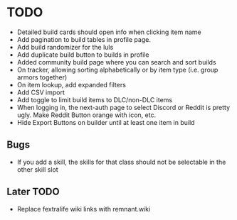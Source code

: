 # TODO

- Detailed build cards should open info when clicking item name
- Add pagination to build tables in profile page.
- Add build randomizer for the luls
- Add duplicate build button to builds in profile
- Added community build page where you can search and sort builds
- On tracker, allowing sorting alphabetically or by item type (i.e. group armors together)
- On item lookup, add expanded filters
- Add CSV import
- Add toggle to limit build items to DLC/non-DLC items
- When logging in, the next-auth page to select Discord or Reddit is pretty ugly. Make Reddit Button orange with icon, etc.
- Hide Export Buttons on builder until at least one item in build

## Bugs

- If you add a skill, the skills for that class should not be selectable in the other skill slot

## Later TODO

- Replace fextralife wiki links with remnant.wiki
